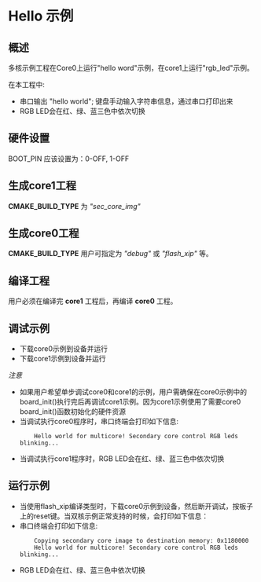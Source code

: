 # Hello 示例

## 概述

多核示例工程在Core0上运行"hello word"示例，在core1上运行"rgb_led"示例。

在本工程中:
 - 串口输出 "hello world"; 键盘手动输入字符串信息，通过串口打印出来
 - RGB LED会在红、绿、蓝三色中依次切换

## 硬件设置

  BOOT_PIN 应该设置为：0-OFF, 1-OFF


## 生成core1工程
__CMAKE_BUILD_TYPE__ 为 *"sec_core_img"*

## 生成core0工程
__CMAKE_BUILD_TYPE__ 用户可指定为 *"debug"* 或 *"flash_xip"* 等。

## 编译工程
用户必须在编译完 __core1__ 工程后，再编译 __core0__ 工程。


## 调试示例

- 下载core0示例到设备并运行
- 下载core1示例到设备并运行

*注意*
- 如果用户希望单步调试core0和core1的示例，用户需确保在core0示例中的board_init()执行完后再调试core1示例。因为core1示例使用了需要core0 board_init()函数初始化的硬件资源
- 当调试执行core0程序时，串口终端会打印如下信息:
    ```console
        Hello world for multicore! Secondary core control RGB leds blinking...
    ```
- 当调试执行core1程序时，RGB LED会在红、绿、蓝三色中依次切换

## 运行示例
- 当使用flash_xip编译类型时，下载core0示例到设备，然后断开调试，按板子上的reset键。当双核示例正常支持的时候，会打印如下信息：
- 串口终端会打印如下信息:
    ```console
        Copying secondary core image to destination memory: 0x1180000
        Hello world for multicore! Secondary core control RGB leds blinking...
    ```
- RGB LED会在红、绿、蓝三色中依次切换